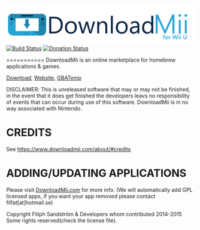 ![DownloadMii](https://raw.githubusercontent.com/DownloadMii/DownloadMii-WiiU/master/assets/logo.png "Logo")
[![Build Status](http://build.filfatstudios.com:8080/buildStatus/icon?job=DownloadMii (WiiU))](http://build.filfatstudios.com:8080/job/DownloadMii%20(3DS)/) [![Donation Status](https://img.shields.io/gratipay/filfat.svg)](https://gratipay.com/filfat/)

=========== 
DownloadMii is an online marketplace for homebrew applications & games.

[Download](http://www.downloadmii.com/download),
[Website](http://www.downloadmii.com), [GBATemp](http://gbatemp.net/threads/downloadmii-a-homebrew-online-marketplace-not-released.374759/)

DISCLAIMER: This is unreleased software that may or may not be finished, in the event that it does get finished the developers leavs no responsibility of events that can occur during use of this software. DownloadMii is in no way associated with Nintendo. 
 

CREDITS
====
See https://www.downloadmii.com/about/#credits


ADDING/UPDATING APPLICATIONS
====
Please visit [DownloadMii.com](http://www.downloadmii.com) for more info.
(We will automatically add GPL licensed apps, if you want your app removed please contact filfat[at]hotmail.se)

Copyright Filiph Sandström & Developers whom contributed 2014-2015 Some rights reserved(check the license file).
